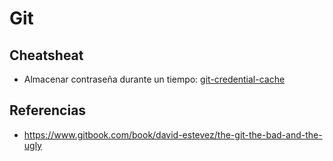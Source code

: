 # Git

## Cheatsheat

- Almacenar contraseña durante un tiempo: [git-credential-cache](https://git-scm.com/docs/git-credential-cache)

## Referencias
- https://www.gitbook.com/book/david-estevez/the-git-the-bad-and-the-ugly
